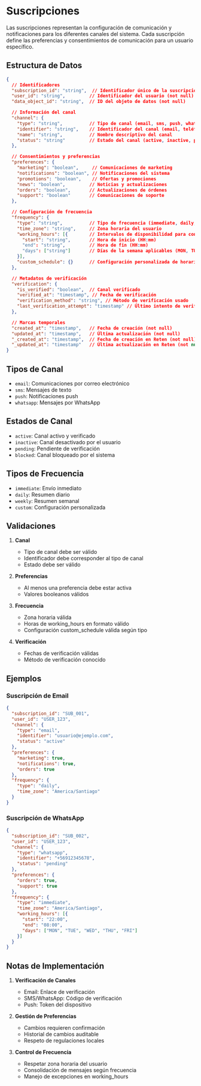 # Suscripciones

Las suscripciones representan la configuración de comunicación y notificaciones para los diferentes canales del sistema. Cada suscripción define las preferencias y consentimientos de comunicación para un usuario específico.

## Estructura de Datos

```json
{
  // Identificadores
  "subscription_id": "string",  // Identificador único de la suscripción (not null)
  "user_id": "string",         // Identificador del usuario (not null)
  "data_object_id": "string",  // ID del objeto de datos (not null)

  // Información del canal
  "channel": {
    "type": "string",          // Tipo de canal (email, sms, push, whatsapp) (not null)
    "identifier": "string",    // Identificador del canal (email, teléfono, token) (not null)
    "name": "string",          // Nombre descriptivo del canal
    "status": "string"         // Estado del canal (active, inactive, pending, blocked)
  },

  // Consentimientos y preferencias
  "preferences": {
    "marketing": "boolean",     // Comunicaciones de marketing
    "notifications": "boolean", // Notificaciones del sistema
    "promotions": "boolean",    // Ofertas y promociones
    "news": "boolean",         // Noticias y actualizaciones
    "orders": "boolean",       // Actualizaciones de órdenes
    "support": "boolean"       // Comunicaciones de soporte
  },

  // Configuración de frecuencia
  "frequency": {
    "type": "string",          // Tipo de frecuencia (immediate, daily, weekly, custom)
    "time_zone": "string",     // Zona horaria del usuario
    "working_hours": [{        // Intervalos de disponibilidad para contacto
      "start": "string",       // Hora de inicio (HH:mm)
      "end": "string",         // Hora de fin (HH:mm)
      "days": ["string"]       // Días de la semana aplicables (MON, TUE, WED, THU, FRI, SAT, SUN)
    }],
    "custom_schedule": {}      // Configuración personalizada de horarios
  },

  // Metadatos de verificación
  "verification": {
    "is_verified": "boolean",  // Canal verificado
    "verified_at": "timestamp", // Fecha de verificación
    "verification_method": "string", // Método de verificación usado
    "last_verification_attempt": "timestamp" // Último intento de verificación
  },

  // Marcas temporales
  "created_at": "timestamp",   // Fecha de creación (not null)
  "updated_at": "timestamp",   // Última actualización (not null)
  "_created_at": "timestamp",  // Fecha de creación en Reten (not null)
  "_updated_at": "timestamp"   // Última actualización en Reten (not null)
}
```

## Tipos de Canal

- `email`: Comunicaciones por correo electrónico
- `sms`: Mensajes de texto
- `push`: Notificaciones push
- `whatsapp`: Mensajes por WhatsApp

## Estados de Canal

- `active`: Canal activo y verificado
- `inactive`: Canal desactivado por el usuario
- `pending`: Pendiente de verificación
- `blocked`: Canal bloqueado por el sistema

## Tipos de Frecuencia

- `immediate`: Envío inmediato
- `daily`: Resumen diario
- `weekly`: Resumen semanal
- `custom`: Configuración personalizada

## Validaciones

1. **Canal**
   - Tipo de canal debe ser válido
   - Identificador debe corresponder al tipo de canal
   - Estado debe ser válido

2. **Preferencias**
   - Al menos una preferencia debe estar activa
   - Valores booleanos válidos

3. **Frecuencia**
   - Zona horaria válida
   - Horas de working_hours en formato válido
   - Configuración custom_schedule válida según tipo

4. **Verificación**
   - Fechas de verificación válidas
   - Método de verificación conocido

## Ejemplos

### Suscripción de Email
```json
{
  "subscription_id": "SUB_001",
  "user_id": "USER_123",
  "channel": {
    "type": "email",
    "identifier": "usuario@ejemplo.com",
    "status": "active"
  },
  "preferences": {
    "marketing": true,
    "notifications": true,
    "orders": true
  },
  "frequency": {
    "type": "daily",
    "time_zone": "America/Santiago"
  }
}
```

### Suscripción de WhatsApp
```json
{
  "subscription_id": "SUB_002",
  "user_id": "USER_123",
  "channel": {
    "type": "whatsapp",
    "identifier": "+56912345678",
    "status": "pending"
  },
  "preferences": {
    "orders": true,
    "support": true
  },
  "frequency": {
    "type": "immediate",
    "time_zone": "America/Santiago",
    "working_hours": [{
      "start": "22:00",
      "end": "08:00",
      "days": ["MON", "TUE", "WED", "THU", "FRI"]
    }]
  }
}
```

## Notas de Implementación

1. **Verificación de Canales**
   - Email: Enlace de verificación
   - SMS/WhatsApp: Código de verificación
   - Push: Token del dispositivo

2. **Gestión de Preferencias**
   - Cambios requieren confirmación
   - Historial de cambios auditable
   - Respeto de regulaciones locales

3. **Control de Frecuencia**
   - Respetar zona horaria del usuario
   - Consolidación de mensajes según frecuencia
   - Manejo de excepciones en working_hours 